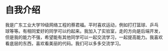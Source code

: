# 自我介绍
我是广东工业大学19级网络工程的蔡君福。平时喜欢运动，例如打打篮球、乒乓球等等。有相同爱好的同学可以约起来。我加入了实验室，走的方向是后端开发，但是我的能力不强，希望能有其他同学可以一起交流学习，一起提高能力。我喜欢看底层的东西，喜欢看美丽的代码。我们可以多多交流学习。
